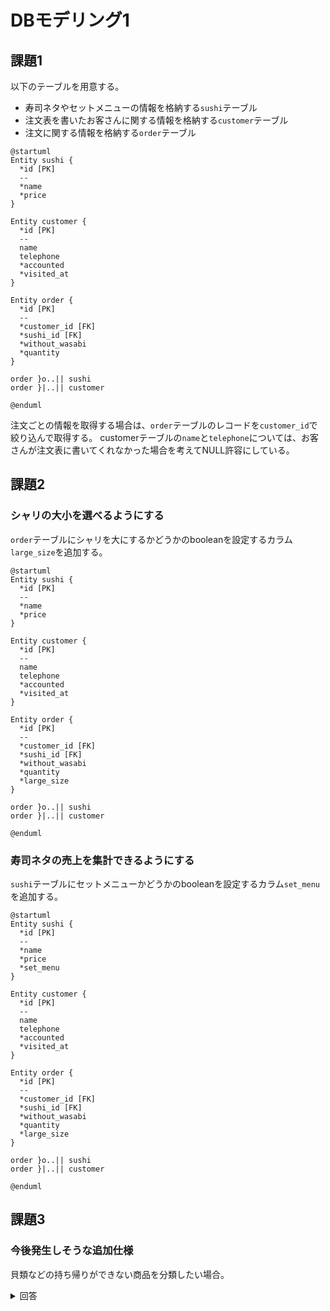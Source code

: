 # DBモデリング1

## 課題1

以下のテーブルを用意する。

- 寿司ネタやセットメニューの情報を格納する`sushi`テーブル
- 注文表を書いたお客さんに関する情報を格納する`customer`テーブル
- 注文に関する情報を格納する`order`テーブル

```plantuml
@startuml
Entity sushi {
  *id [PK]
  --
  *name
  *price
}

Entity customer {
  *id [PK]
  --
  name
  telephone
  *accounted
  *visited_at
}

Entity order {
  *id [PK]
  --
  *customer_id [FK]
  *sushi_id [FK]
  *without_wasabi
  *quantity
}

order }o..|| sushi
order }|..|| customer

@enduml
```

注文ごとの情報を取得する場合は、`order`テーブルのレコードを`customer_id`で絞り込んで取得する。
customerテーブルの`name`と`telephone`については、お客さんが注文表に書いてくれなかった場合を考えてNULL許容にしている。

## 課題2

### シャリの大小を選べるようにする

`order`テーブルにシャリを大にするかどうかのbooleanを設定するカラム`large_size`を追加する。

```plantuml
@startuml
Entity sushi {
  *id [PK]
  --
  *name
  *price
}

Entity customer {
  *id [PK]
  --
  name
  telephone
  *accounted
  *visited_at
}

Entity order {
  *id [PK]
  --
  *customer_id [FK]
  *sushi_id [FK]
  *without_wasabi
  *quantity
  *large_size
}

order }o..|| sushi
order }|..|| customer

@enduml
```

### 寿司ネタの売上を集計できるようにする

`sushi`テーブルにセットメニューかどうかのbooleanを設定するカラム`set_menu`を追加する。

```plantuml
@startuml
Entity sushi {
  *id [PK]
  --
  *name
  *price
  *set_menu
}

Entity customer {
  *id [PK]
  --
  name
  telephone
  *accounted
  *visited_at
}

Entity order {
  *id [PK]
  --
  *customer_id [FK]
  *sushi_id [FK]
  *without_wasabi
  *quantity
  *large_size
}

order }o..|| sushi
order }|..|| customer

@enduml
```

## 課題3

### 今後発生しそうな追加仕様

貝類などの持ち帰りができない商品を分類したい場合。

<details>
  <summary>回答</summary>

  `sushi`テーブルに、持ち帰り可能な商品かどうかのbooleanを設定するカラム`takeout_available`を設定する。

```plantuml
@startuml
Entity sushi {
  *id [PK]
  --
  *name
  *price
  *set_menu
  *takeout_available
}

Entity customer {
  *id [PK]
  --
  name
  telephone
  *accounted
  *visited_at
}

Entity order {
  *id [PK]
  --
  *customer_id [FK]
  *sushi_id [FK]
  *without_wasabi
  *quantity
  *large_size
}

order }o..|| sushi
order }|..|| customer

@enduml
```

</details>
